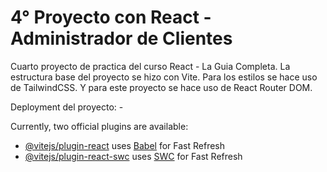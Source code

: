 # 4° Proyecto con React - Administrador de Clientes

Cuarto proyecto de practica del curso React - La Guia Completa.
La estructura base del proyecto se hizo con Vite.
Para los estilos se hace uso de TailwindCSS.
Y para este proyecto se hace uso de React Router DOM.

Deployment del proyecto: -

Currently, two official plugins are available:

- [@vitejs/plugin-react](https://github.com/vitejs/vite-plugin-react/blob/main/packages/plugin-react/README.md) uses [Babel](https://babeljs.io/) for Fast Refresh
- [@vitejs/plugin-react-swc](https://github.com/vitejs/vite-plugin-react-swc) uses [SWC](https://swc.rs/) for Fast Refresh
